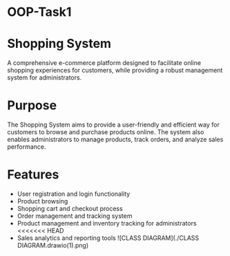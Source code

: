 # OOP-Task1


# Shopping System

A comprehensive e-commerce platform designed to facilitate online shopping experiences for customers, while providing a robust management system for administrators.

# Purpose
The Shopping System aims to provide a user-friendly and efficient way for customers to browse and purchase products online. The system also enables administrators to manage products, track orders, and analyze sales performance.

# Features
- User registration and login functionality
- Product browsing 
- Shopping cart and checkout process
- Order management and tracking system
- Product management and inventory tracking for administrators
<<<<<<< HEAD
- Sales analytics and reporting tools
![CLASS DIAGRAM](./CLASS DIAGRAM.drawio(1).png)

